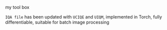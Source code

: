 my tool box

`IQA file` has been updated with `UCIQE` and `UIQM`, implemented in Torch, fully differentiable, suitable for batch image processing
